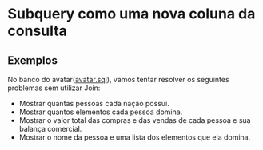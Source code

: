 # Subquery como uma nova coluna da consulta 

## Exemplos

No banco do avatar([avatar.sql](./sql/avatar.sql)), vamos tentar resolver os seguintes problemas sem utilizar Join:

* Mostrar quantas pessoas cada nação possui.
* Mostrar quantos elementos cada pessoa domina.
* Mostrar o valor total das compras e das vendas de cada pessoa e sua balança comercial.
* Mostrar o nome da pessoa e uma lista dos elementos que ela domina.
